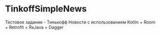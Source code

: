# TinkoffSimpleNews
Тестовое задание - Тинькофф Новости с использованием  Kotlin + Room + Retrofit + RxJava + Dagger
